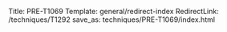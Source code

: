 Title: PRE-T1069
Template: general/redirect-index
RedirectLink: /techniques/T1292
save_as: techniques/PRE-T1069/index.html